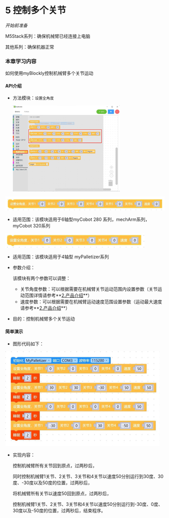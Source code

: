 # 5 控制多个关节

<i>开始前准备</i>

M5Stack系列：确保机械臂已经连接上电脑

其他系列：确保机器正常

### 本章学习内容

如何使用myBlockly控制机械臂多个关节运动

#### API介绍

* 方法模块：`设置全角度`

  <img src="../../../../resource\3-FunctionsAndApplications\6.developmentGuide\myBlocklyAndUlFlow\doublearm/控制多关节1.jpg" style="zoom: 33%;" />

<img src="../../../../resource\3-FunctionsAndApplications\6.developmentGuide\myBlocklyAndUlFlow\doublearm/控制多关节2.jpg" style="zoom: 50%;" />

* 适用范围：该模块适用于6轴型myCobot 280 系列，mechArm系列，myCobot 320系列

<img src="../../../../resource\3-FunctionsAndApplications\6.developmentGuide\myBlocklyAndUlFlow\doublearm/控制多关节3.jpg" style="zoom: 50%;" />

* 适用范围：该模块适用于4轴型 myPalletizer系列

* 参数介绍：

  该模块有两个参数可以调整：

  * 关节角度参数：可以根据需要在机械臂关节运动范围内设置参数（关节运动范围详情请参考**[2.产品介绍](https://docs.elephantrobotics.com/docs/gitbook/2-serialproduct/2-buy.html)**）
  * 速度参数：可以根据需要在机械臂运动速度范围设置参数（运动最大速度请参考**[2.产品介绍](https://docs.elephantrobotics.com/docs/gitbook/2-serialproduct/2-buy.html)**）

* 目的：控制机械臂多个关节运动

#### 简单演示

* 图形代码如下：

<img src="../../../../resource\3-FunctionsAndApplications\6.developmentGuide\myBlocklyAndUlFlow\doublearm/控制多关节4.jpg" style="zoom: 50%;" />

* 实现内容：

  控制机械臂所有关节回到原点，过两秒后，

  同时控制机械臂1关节、2关节、3关节和4关节以速度50分别运行到30度、30度、-30度以及50度的位置，过两秒后，

  将机械臂所有关节以速度50回到原点，过两秒后，

  控制机械臂1关节、2关节、3关节和4关节以速度50分别运行到-30度、0度、30度以及-50度的位置，过两秒后，结束程序。
